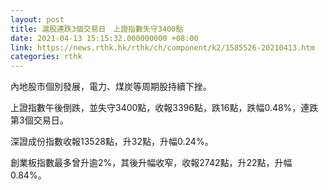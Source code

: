 ```yaml
---
layout: post
title: 滬股連跌3個交易日　上證指數失守3400點
date: 2021-04-13 15:15:32.000000000 +08:00
link: https://news.rthk.hk/rthk/ch/component/k2/1585526-20210413.htm
categories: rthk
---
```


內地股市個別發展，電力、煤炭等周期股持續下挫。

上證指數午後倒跌，並失守3400點，收報3396點，跌16點，跌幅0.48%，連跌第3個交易日。

深證成份指數收報13528點，升32點，升幅0.24%。

創業板指數最多曾升逾2%，其後升幅收窄，收報2742點，升22點，升幅0.84%。
